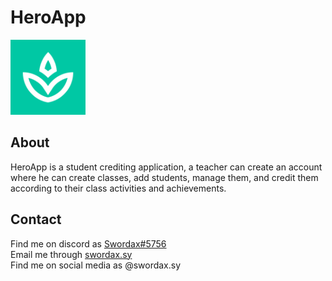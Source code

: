 # HeroApp

<img src="public/images/logo.png" width="120">

## About

HeroApp is a student crediting application, a teacher can create an account where he can create classes, add students, manage them, and credit them according to their class activities and achievements.

## Contact

Find me on discord as [Swordax#5756](https://discord.com/users/465453058667839499/)<br>
Email me through [swordax.sy](mailto:swordax.sy@gmail.com)<br>
Find me on social media as @swordax.sy<br>
